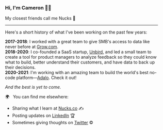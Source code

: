 ### Hi, I'm Cameron 👨‍💻

My closest friends call me Nucks 👊

---

Here's a short history of what I've been working on the past few years:

**2017-2018**: I worked with a great team to give SMB's access to data like never before at [Grow.com](https://grow.com). <br/>
**2018-2020**: I co-founded a SaaS startup, [Unbird](https://unbird.com), and led a small team to create a tool for product managers to analyze feedback so they could know what to build, better understand their customers, and have data to back up their decisions. <br/>
**2020-2021**: I'm working with an amazing team to build the world's best no-code platform—[Adalo](https://adalo.com). Check it out! <br/>

*And the best is yet to come.*

🌍 &nbsp; You can find me elsewhere: 
- Sharing what I learn at [Nucks.co](https://nucks.co) ✍️  
- Posting updates on [LinkedIn](https://linkedin.com/in/nucks) 🏆  
- Sometimes giving thoughts on [Twitter](https://twitter.com/camnuckols) ©  
